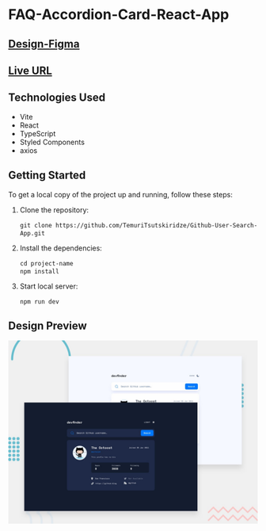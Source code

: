 # FAQ-Accordion-Card-React-App

## [Design-Figma](https://www.figma.com/file/xIHLusLUEd92bUacWp4c6T/github-user-search-app?type=design&node-id=0-2&t=FqoObC4DaxvGXGKO-0)

## [Live URL](https://github-user-search-app-chi-two.vercel.app)

## Technologies Used

- Vite
- React
- TypeScript
- Styled Components
- axios

## Getting Started

To get a local copy of the project up and running, follow these steps:

1.  Clone the repository:

    ```shell
    git clone https://github.com/TemuriTsutskiridze/Github-User-Search-App.git
    ```

2.  Install the dependencies:

    ```shell
    cd project-name
    npm install
    ```

3.  Start local server:
    ```shell
    npm run dev
    ```

## Design Preview

![image1](./public/preview/preview.jpg)
